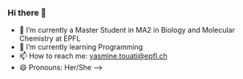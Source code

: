 ### Hi there 👋


- 🔭 I’m currently a Master Student in MA2 in Biology and Molecular Chemistry at EPFL
- 🌱 I’m currently learning Programming 
- 📫 How to reach me: yasmine.touati@epfl.ch
- 😄 Pronouns: Her/She
-->

